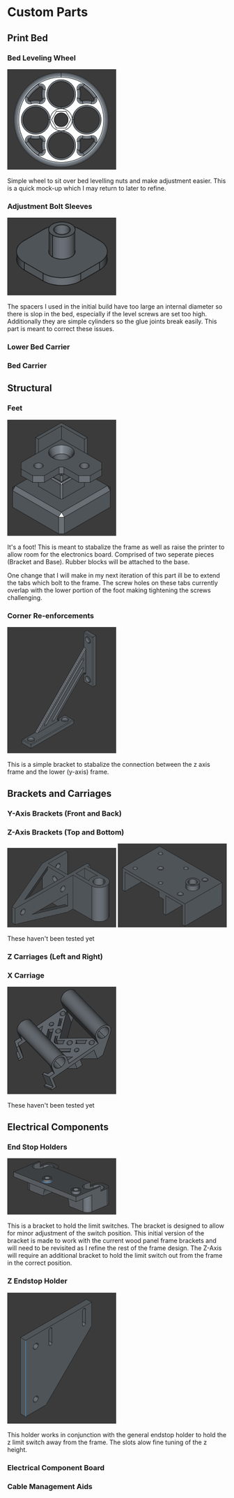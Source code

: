 # Custom Parts

## Print Bed
### Bed Leveling Wheel
<img src="images\bed_leveling_wheel.PNG" alt="drawing" width="250"/>

Simple wheel to sit over bed levelling nuts and make adjustment easier. This is a quick mock-up which I may return to later to refine.

### Adjustment Bolt Sleeves
<img src="images\bed_leveling_sleeve.PNG" alt="drawing" width="250"/>

The spacers I used in the initial build have too large an internal diameter so there is slop in the bed, especially if the level screws are set too high. Additionally they are simple cylinders so the glue joints break easily. This part is meant to correct these issues.

### Lower Bed Carrier
### Bed Carrier

## Structural
### Feet
<img src="images\feet.PNG" alt="drawing" width="250"/>

It's a foot! This is meant to stabalize the frame as well as raise the printer to allow room for the electronics board. Comprised of two seperate pieces (Bracket and Base). Rubber blocks will be attached to the base.

One change that I will make in my next iteration of this part ill be to extend the tabs which bolt to the frame. The screw holes on these tabs currently overlap with the lower portion of the foot making tightening the screws challenging.

### Corner Re-enforcements
<img src="images\z_reenforcement.PNG" alt="drawing" width="250"/>

This is a simple bracket to stabalize the connection between the z axis frame and the lower (y-axis) frame.

## Brackets and Carriages
### Y-Axis Brackets (Front and Back)
### Z-Axis Brackets (Top and Bottom)

<img src="images\z_top_bracket.PNG" alt="drawing" width="250"/>
<img src="images\z_bottom_bracket.PNG" alt="drawing" width="250"/>

These haven't been tested yet

### Z Carriages (Left and Right)
### X Carriage

<img src="images\x_carriage.PNG" alt="drawing" width="250"/>

These haven't been tested yet

## Electrical Components
### End Stop Holders
<img src="images\endstop_bracket.PNG" alt="drawing" width="250"/>

This is a bracket to hold the limit switches. The bracket is designed to allow for minor adjustment of the switch position. This initial version of the bracket is made to work with the current wood panel frame brackets and will need to be revisited as I refine the rest of the frame design. The Z-Axis will require an additional bracket to hold the limit switch out from the frame in the correct position.

### Z Endstop Holder
<img src="images\z_endstop_bracket.PNG" alt="drawing" width="250"/>

This holder works in conjunction with the general endstop holder to hold the z limit switch away from the frame. The slots alow fine tuning of the z height.

### Electrical Component Board
### Cable Management Aids

